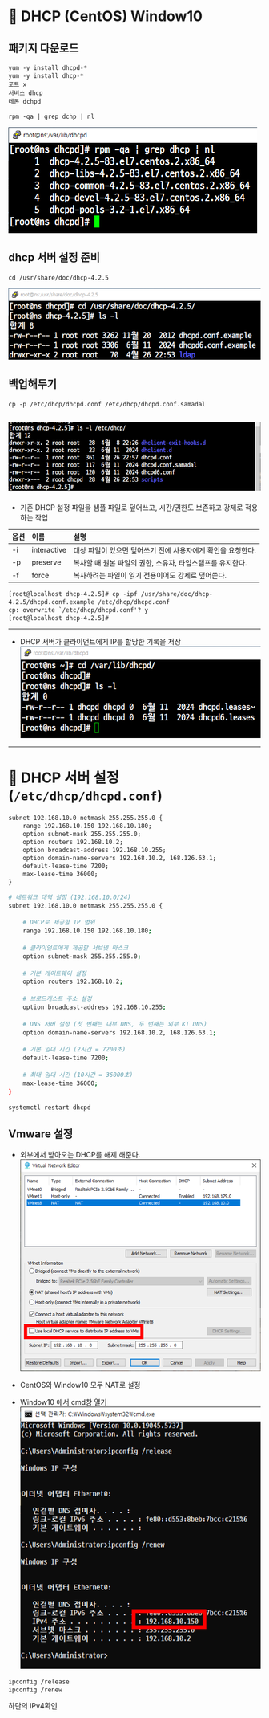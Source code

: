 # 📘 DHCP (CentOS) Window10

## 패키지 다운로드

```
yum -y install dhcpd-*
yum -y install dhcp-*
포트 x
서비스 dhcp
데몬 dchpd
```
```
rpm -qa | grep dchp | nl
```

![설치파일](./img/DHCPimg/1.png)

## dhcp 서버 설정 준비
```
cd /usr/share/doc/dhcp-4.2.5
```
![파일 확인](./img/DHCPimg/2.png)

## 백업해두기
```
cp -p /etc/dhcp/dhcpd.conf /etc/dhcp/dhcpd.conf.samadal
```
![백업해두기](./img/DHCPimg/3.png)
---
- 기존 DHCP 설정 파일을 샘플 파일로 덮어쓰고, 시간/권한도 보존하고 강제로 적용하는 작업

| 옵션 | 이름            | 설명                                                        |
|:----|:----------------|:------------------------------------------------------------|
| -i  | interactive     | 대상 파일이 있으면 덮어쓰기 전에 사용자에게 확인을 요청한다.  |
| -p  | preserve        | 복사할 때 원본 파일의 권한, 소유자, 타임스탬프를 유지한다.    |
| -f  | force           | 복사하려는 파일이 읽기 전용이어도 강제로 덮어쓴다.             |

```
[root@localhost dhcp-4.2.5]# cp -ipf /usr/share/doc/dhcp-4.2.5/dhcpd.conf.example /etc/dhcp/dhcpd.conf
cp: overwrite `/etc/dhcp/dhcpd.conf'? y
[root@localhost dhcp-4.2.5]#
```
---
- DHCP 서버가 클라이언트에게 IP를 할당한 기록을 저장
![백업해두기](./img/DHCPimg/4.png)

---
# 📄 DHCP 서버 설정 (`/etc/dhcp/dhcpd.conf`)

```
subnet 192.168.10.0 netmask 255.255.255.0 {
    range 192.168.10.150 192.168.10.180;
    option subnet-mask 255.255.255.0;
    option routers 192.168.10.2;
    option broadcast-address 192.168.10.255;
    option domain-name-servers 192.168.10.2, 168.126.63.1;
    default-lease-time 7200;
    max-lease-time 36000;
}

```
```bash
# 네트워크 대역 설정 (192.168.10.0/24)
subnet 192.168.10.0 netmask 255.255.255.0 {

    # DHCP로 제공할 IP 범위
    range 192.168.10.150 192.168.10.180;

    # 클라이언트에게 제공할 서브넷 마스크
    option subnet-mask 255.255.255.0;

    # 기본 게이트웨이 설정
    option routers 192.168.10.2;

    # 브로드캐스트 주소 설정
    option broadcast-address 192.168.10.255;

    # DNS 서버 설정 (첫 번째는 내부 DNS, 두 번째는 외부 KT DNS)
    option domain-name-servers 192.168.10.2, 168.126.63.1;

    # 기본 임대 시간 (2시간 = 7200초)
    default-lease-time 7200;

    # 최대 임대 시간 (10시간 = 36000초)
    max-lease-time 36000;
}
```
```
systemctl restart dhcpd
```
## Vmware 설정
- 외부에서 받아오는 DHCP를 해제 해준다.<br>
![DHCP해제](./img/DHCPimg/5.png)

- CentOS와 Window10 모두 NAT로 설정<br>
- Window10 에서 cmd창 열기<br>
![DHCP해제](./img/DHCPimg/6.png)

```
ipconfig /release
ipconfig /renew
```
하단의 IPv4확인